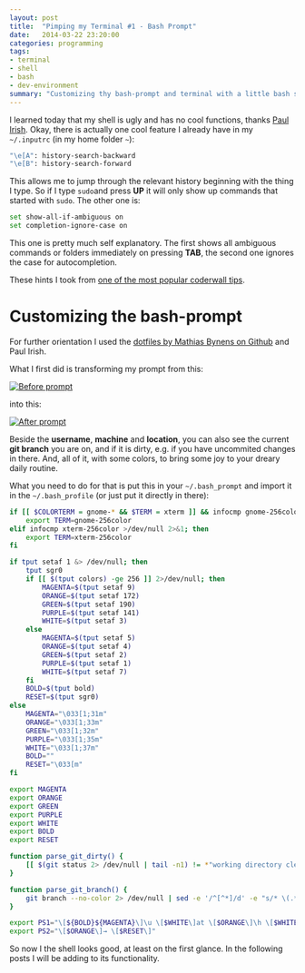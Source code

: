```yaml
---
layout: post
title:  "Pimping my Terminal #1 - Bash Prompt"
date:   2014-03-22 23:20:00
categories: programming
tags:
- terminal
- shell
- bash
- dev-environment
summary: "Customizing thy bash-prompt and terminal with a little bash scripting and copy-pasting from more experienced developers, to aid productivity and please your eyes..."
---
```


I learned today that my shell is ugly and has no cool functions, thanks [Paul Irish][paul]. 
Okay, there is actually one cool feature I already have in my `~/.inputrc` (in my home folder `~`):

```bash
"\e[A": history-search-backward
"\e[B": history-search-forward
```

This allows me to jump through the relevant history beginning with the thing I type. So if I type `sudo`and press **UP** it will only show up commands that started with `sudo`. The other one is:

```bash
set show-all-if-ambiguous on
set completion-ignore-case on
```

This one is pretty much self explanatory. The first shows all ambiguous commands or folders immediately on pressing **TAB**, the second one ignores the case for autocompletion.

These hints I took from [one of the most popular coderwall tips][coderwall].

# Customizing the bash-prompt

For further orientation I used the [dotfiles by Mathias Bynens on Github][dotfiles-mat] and Paul Irish. 

What I first did is transforming my prompt from this:

<a href="{{site.url}}/img/posts/bashpimping/before_prompt.png"><img src="{{site.url}}/img/posts/bashpimping/before_prompt.png" alt="Before prompt"></a>

into this:

<a href="{{site.url}}/img/posts/bashpimping/after_prompt.png"><img src="{{site.url}}/img/posts/bashpimping/after_prompt.png" alt="After prompt"></a>

Beside the **username**, **machine** and **location**, you can also see the current **git branch** you are on, and if it is dirty, e.g. if you have uncommited changes in there. And, all of it, with some colors, to bring some joy to your dreary daily routine.

What you need to do for that is put this in your `~/.bash_prompt` and import it in the `~/.bash_profile` (or just put it directly in there):


```bash
if [[ $COLORTERM = gnome-* && $TERM = xterm ]] && infocmp gnome-256color >/dev/null 2>&1; then
	export TERM=gnome-256color
elif infocmp xterm-256color >/dev/null 2>&1; then
	export TERM=xterm-256color
fi

if tput setaf 1 &> /dev/null; then
	tput sgr0
	if [[ $(tput colors) -ge 256 ]] 2>/dev/null; then
		MAGENTA=$(tput setaf 9)
		ORANGE=$(tput setaf 172)
		GREEN=$(tput setaf 190)
		PURPLE=$(tput setaf 141)
		WHITE=$(tput setaf 3)
	else
		MAGENTA=$(tput setaf 5)
		ORANGE=$(tput setaf 4)
		GREEN=$(tput setaf 2)
		PURPLE=$(tput setaf 1)
		WHITE=$(tput setaf 7)
	fi
	BOLD=$(tput bold)
	RESET=$(tput sgr0)
else
	MAGENTA="\033[1;31m"
	ORANGE="\033[1;33m"
	GREEN="\033[1;32m"
	PURPLE="\033[1;35m"
	WHITE="\033[1;37m"
	BOLD=""
	RESET="\033[m"
fi

export MAGENTA
export ORANGE
export GREEN
export PURPLE
export WHITE
export BOLD
export RESET

function parse_git_dirty() {
	[[ $(git status 2> /dev/null | tail -n1) != *"working directory clean"* ]] && echo "*"
}

function parse_git_branch() {
	git branch --no-color 2> /dev/null | sed -e '/^[^*]/d' -e "s/* \(.*\)/\1$(parse_git_dirty)/"
}

export PS1="\[${BOLD}${MAGENTA}\]\u \[$WHITE\]at \[$ORANGE\]\h \[$WHITE\]in \[$GREEN\]\w\[$WHITE\]\$([[ -n \$(git branch 2> /dev/null) ]] && echo \" on \")\[$PURPLE\]\$(parse_git_branch)\[$WHITE\]\n\$ \[$RESET\]"
export PS2="\[$ORANGE\]→ \[$RESET\]"
```

So now I the shell looks good, at least on the first glance. In the following posts I will be adding to its functionality.

[paul]: https://www.youtube.com/watch?v=vDbbz-BdyYc
[coderwall]: https://coderwall.com/p/oqtj8w

[dotfiles-mat]: https://github.com/mathiasbynens/dotfiles